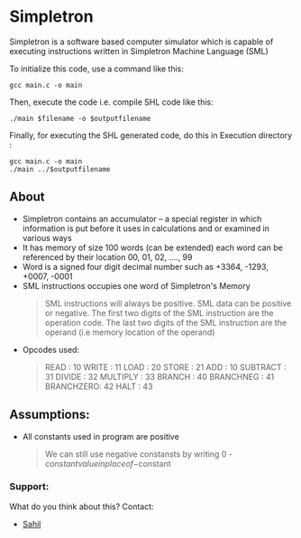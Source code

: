 # Simpletron

Simpletron is a software based computer simulator which is capable of executing instructions written in Simpletron Machine Language (SML)

To initialize this code, use a command like this:
```
gcc main.c -o main
```
Then, execute the code i.e. compile SHL code like this:
```
./main $filename -o $outputfilename
```

Finally, for executing the SHL generated code, do this in Execution directory :
```
gcc main.c -o main
./main ../$outputfilename
```

##  About
- Simpletron contains an accumulator – a special register in which information is put before it uses in calculations and or examined in various ways
-	It has memory of size 100 words (can be extended) each word can be referenced by their location 00, 01, 02, ...., 99
-	Word is a signed four digit decimal number such as +3364, -1293, +0007, -0001
- SML instructions occupies one word of Simpletron's Memory
    > SML instructions will always be positive.
    > SML data can be positive or negative.
    > The first two digits of the SML instruction are the operation code.
    > The last two digits of the SML instruction are the operand (i.e memory location of the operand)
- Opcodes used:
    > READ      : 10
    > WRITE     : 11
    > LOAD      : 20
    > STORE     : 21
    > ADD       : 10
    > SUBTRACT  : 31
    > DIVIDE    : 32
    > MULTIPLY  : 33
    > BRANCH    : 40
    > BRANCHNEG : 41
    > BRANCHZERO: 42
    > HALT      : 43


## Assumptions:
- All constants used in program are positive
  > We can still use negative constansts by writing 0 - $constantvalue in place of -$constant



### Support:
What do you think about this? Contact:
- [Sahil](https://www.github.com/imsahil007)
